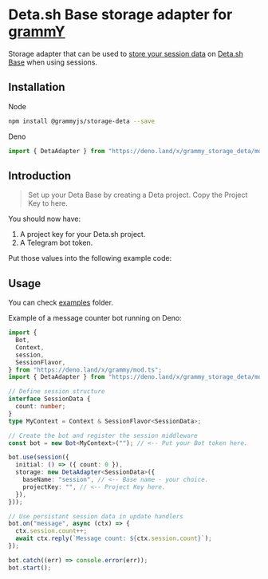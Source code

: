 # Deta.sh Base storage adapter for [grammY](https://github.com/grammyjs/grammY)

Storage adapter that can be used to [store your session data](https://grammy.dev/plugins/session.html) on [Deta.sh Base](https://deta.sh/) when using sessions.

## Installation

Node

```bash
npm install @grammyjs/storage-deta --save
```

Deno

```ts
import { DetaAdapter } from "https://deno.land/x/grammy_storage_deta/mod.ts";
```

## Introduction

> Set up your Deta Base by creating a Deta project. Copy the Project Key to here.

You should now have:

1. A project key for your Deta.sh project.
2. A Telegram bot token.

Put those values into the following example code:

## Usage

You can check [examples](examples/) folder.

Example of a message counter bot running on Deno:

```ts
import {
  Bot,
  Context,
  session,
  SessionFlavor,
} from "https://deno.land/x/grammy/mod.ts";
import { DetaAdapter } from "https://deno.land/x/grammy_storage_deta/mod.ts";

// Define session structure
interface SessionData {
  count: number;
}
type MyContext = Context & SessionFlavor<SessionData>;

// Create the bot and register the session middleware
const bot = new Bot<MyContext>(""); // <-- Put your Bot token here.

bot.use(session({
  initial: () => ({ count: 0 }),
  storage: new DetaAdapter<SessionData>({
    baseName: "session", // <-- Base name - your choice.
    projectKey: "", // <-- Project Key here.
  }),
}));

// Use persistant session data in update handlers
bot.on("message", async (ctx) => {
  ctx.session.count++;
  await ctx.reply(`Message count: ${ctx.session.count}`);
});

bot.catch((err) => console.error(err));
bot.start();
```
